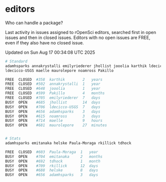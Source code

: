 # editors

Who can handle a package?

Last activity in issues assigned to rOpenSci editors, searched first in open
issues and then in closed issues. Editors with no open issues are FREE, even if
they also have no closed issue.


Updated on Sun Aug 17 00:34:08 UTC 2025

```bash
# Standard
adamhsparks annakrystalli emilyriederer jhollist jooolia karthik ldecicco
ldecicco-USGS maelle maurolepore noamross Pakillo

FREE  CLOSED  #358  karthik        2   years
FREE  CLOSED  #502  annakrystalli  1   year
FREE  CLOSED  #648  jooolia        1   year
FREE  CLOSED  #599  Pakillo        4   months
FREE  CLOSED  #705  emilyriederer  7   days
BUSY  OPEN    #685  jhollist       14  days
BUSY  OPEN    #706  ldecicco-USGS  7   days
BUSY  OPEN    #656  adamhsparks    3   days
BUSY  OPEN    #615  noamross       3   days
BUSY  OPEN    #714  maelle         9   hours
BUSY  OPEN    #681  maurolepore    27  minutes


# Stats
adamhsparks emitanaka helske Paula-Moraga rkillick tdhock

FREE  CLOSED  #603  Paula-Moraga  1   year
BUSY  OPEN    #704  emitanaka     2   months
BUSY  OPEN    #692  tdhock        1   month
BUSY  OPEN    #709  rkillick      12  days
BUSY  OPEN    #688  helske        8   days
BUSY  OPEN    #656  adamhsparks   3   days
```
